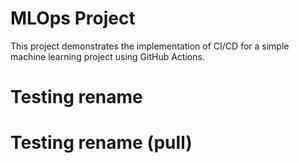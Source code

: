 # MLOps Project

This project demonstrates the implementation of CI/CD for a simple machine learning project using GitHub Actions.

# Testing rename
# Testing rename (pull)
